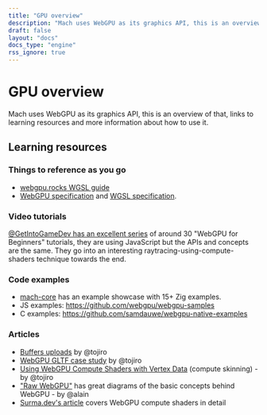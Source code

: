 ```yaml
---
title: "GPU overview"
description: "Mach uses WebGPU as its graphics API, this is an overview of that, links to learning resources and more information about how to use it."
draft: false
layout: "docs"
docs_type: "engine"
rss_ignore: true
---
```


# GPU overview

Mach uses WebGPU as its graphics API, this is an overview of that, links to learning resources and more information about how to use it.

## Learning resources

### Things to reference as you go

* [webgpu.rocks WGSL guide](https://webgpu.rocks/wgsl/language/types/)
* [WebGPU specification](https://www.w3.org/TR/webgpu/) and [WGSL specification](https://www.w3.org/TR/WGSL/).

### Video tutorials

[@GetIntoGameDev has an excellent series](https://www.youtube.com/watch?v=UBqme9A_O3c&list=PLn3eTxaOtL2Ns3wkxdyS3CiqkJuwQdZzn) of around 30 "WebGPU for Beginners" tutorials, they are using JavaScript but the APIs and concepts are the same. They go into an interesting raytracing-using-compute-shaders technique towards the end.

### Code examples

* [mach-core](../../core#example-showcase) has an example showcase with 15+ Zig examples.
* JS examples: https://github.com/webgpu/webgpu-samples
* C examples: https://github.com/samdauwe/webgpu-native-examples

### Articles

* [Buffers uploads](https://toji.dev/webgpu-best-practices/buffer-uploads.html) by @tojiro
* [WebGPU GLTF case study](https://toji.github.io/webgpu-gltf-case-study/) by @tojiro
* [Using WebGPU Compute Shaders with Vertex Data](https://toji.dev/webgpu-best-practices/compute-vertex-data) (compute skinning) - by @tojiro
* ["Raw WebGPU"](https://alain.xyz/blog/raw-webgpu#initialize-api) has great diagrams of the basic concepts behind WebGPU - by @alain
* [Surma.dev's article](https://surma.dev/things/webgpu/) covers WebGPU compute shaders in detail
